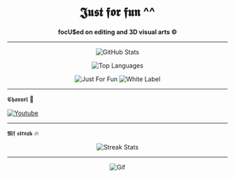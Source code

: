 <!-- README.md -->

<h1 align="center">𝕵𝖚𝖘𝖙 𝖋𝖔𝖗 𝖋𝖚𝖓 ^^</h1>

<p align="center">
  <b>focU$ed on editing and 3D visual arts ©</b>
</p>

---

<p align="center">
  <img src="https://github-readme-stats.vercel.app/api?username=bxnefly&show_icons=true&hide_border=true&theme=radical&bg_color=000000&title_color=9b59b6&text_color=ffffff&icon_color=9b59b6" alt="GitHub Stats">
</p>

<p align="center">
  <img src="https://github-readme-stats.vercel.app/api/top-langs/?username=bxnefly&layout=compact&hide_border=true&theme=radical&bg_color=000000&title_color=9b59b6&text_color=ffffff&icon_color=9b59b6" alt="Top Languages">
</p>

<p align="center">
  <img src="https://img.shields.io/badge/Status-Just%20For%20Fun-9b59b6?style=flat-square&logo=github&logoColor=white" alt="Just For Fun">
  <img src="https://img.shields.io/badge/Type-White%20Label-9b59b6?style=flat-square&logo=git&logoColor=white" alt="White Label">
</p>

---

𝕮𝖍𝖆𝖓𝖓𝖊𝖑 🦇

[![Youtube](https://img.shields.io/badge/YouTube-9b59b6?style=for-the-badge&logo=youtube&logoColor=white)](https://www.youtube.com/@bxnefly)

---

𝕸𝖋 𝖘𝖙𝖗𝖊𝖆𝖐 🔥

<p align="center">
  <img src="https://github-readme-streak-stats.herokuapp.com/?user=bxnefly&theme=dark&background=000000&ring=9b59b6&fire=9b59b6" alt="Streak Stats">
</p>

---

<p align="center">
  <img align="center" src="https://github.com/user-attachments/assets/e2105962-f4d9-44bc-8c3b-07c064173a76" alt="Gif">
</p>